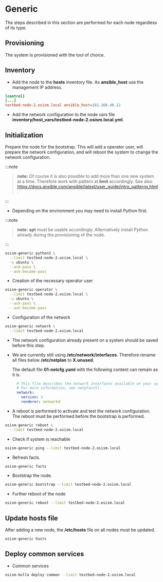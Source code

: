 # Generic

The steps described in this section are performed for each node regardless of its type.

## Provisioning

The system is provisioned with the tool of choice.

## Inventory

* Add the node to the **hosts** inventory file. As **ansible_host** use the management IP address.

```ini
[control]
[...]
testbed-node-2.osism.local ansible_host=192.168.40.12
```

* Add the network configuration to the node vars file **inventory/host_vars/testbed-node-2.osism.local.yml**.

## Initialization

Prepare the node for the bootstrap. This will add a operator user, will prepare the network configuration, and will reboot the
system to change the network configuration.

:::note

>**note:** Of course it is also possible to add more than one new system at a time. Therefore work with pattern at **limit**
>accordingly. See also <https://docs.ansible.com/ansible/latest/user_guide/intro_patterns.html>.

:::

* Depending on the environment you may need to install Python first.

:::note

>**note:** **apt** must be usable accordingly. Alternatively install Python already during the provisioning of the node.

:::

```sh
osism-generic python3 \
  --limit testbed-node-2.osism.local \
  -u ubuntu \
  --ask-pass \
  --ask-become-pass
```

* Creation of the necessary operator user

```sh
osism-generic operator \
  --limit testbed-node-2.osism.local \
  -u ubuntu \
  --ask-pass \
  --ask-become-pass
```

* Configuration of the network

```sh
osism-generic network \
  --limit testbed-node-2.osism.local
```

* The network configuration already present on a system should be saved before this step.
* We are currently still using **/etc/network/interfaces**. Therefore rename all files below **/etc/netplan** to **X.unused**.

    The default file **01-netcfg.yaml** with the following content can remain as it is.

    ```yaml
      # This file describes the network interfaces available on your system
      # For more information, see netplan(5).
      network:
        version: 2
        renderer: networkd
    ```

* A reboot is performed to activate and test the network configuration.
  The reboot must be performed before the bootstrap is performed.

```sh
osism-generic reboot \
  --limit testbed-node-2.osism.local
```

* Check if system is reachable

```sh
osism-generic ping --limit testbed-node-2.osism.local
```

* Refresh facts.

```sh
osism-generic facts
```

* Bootstrap the node.

```sh
osism-generic bootstrap --limit testbed-node-2.osism.local
```

* Further reboot of the node

```sh
osism-generic reboot --limit testbed-node-2.osism.local
```

## Update hosts file

After adding a new node, the **/etc/hosts** file on all nodes must be updated.

```sh
osism-generic hosts
```

## Deploy common services

* Common services

```sh
osism-kolla deploy common --limit testbed-node-2.osism.local
```
